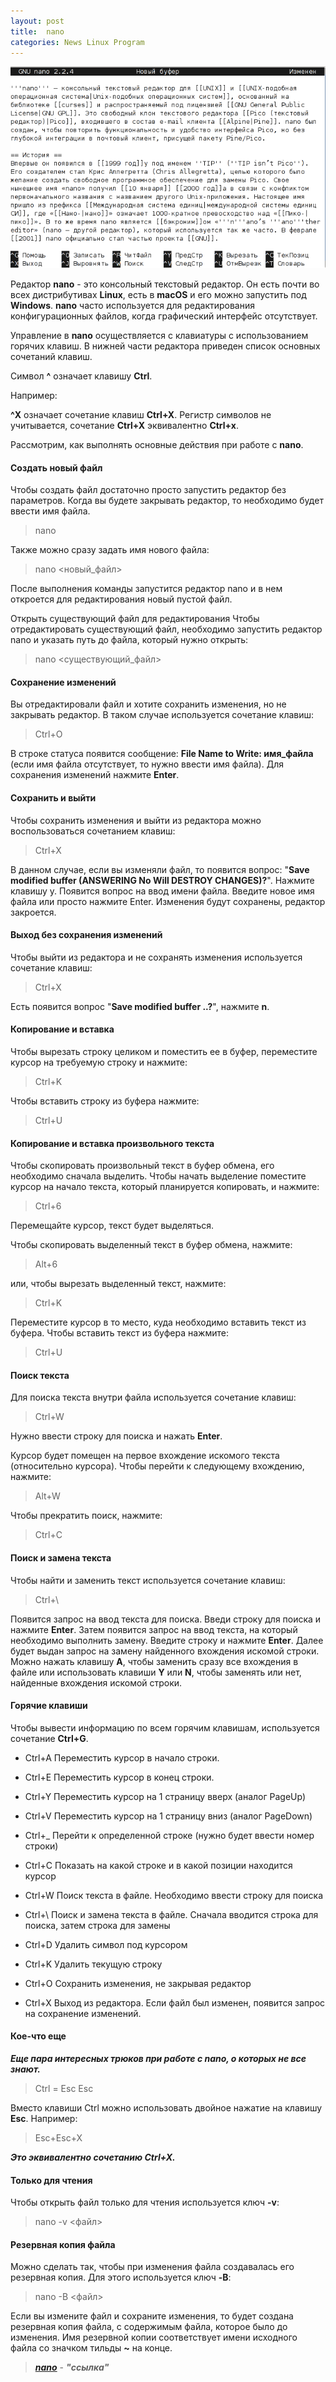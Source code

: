 ```yaml
---
layout: post
title:  nano
categories: News Linux Program
---
```


![](/image/my_image/nano.png)

 Редактор **nano** - это консольный текстовый редактор. Он есть почти во всех дистрибутивах 
 **Linux**, 
  есть в **macOS** и его можно запустить под **Windows**. **nano** часто используется для 
 редактирования 
 конфигурационных файлов, когда графический интерфейс отсутствует.

 Управление в **nano** осуществляется с клавиатуры с использованием горячих клавиш. В нижней части 
  редактора приведен список основных сочетаний клавиш.

 Символ **^** означает клавишу **Ctrl**. 

 Например:

 **^X** означает сочетание клавиш **Ctrl+X**. Регистр символов не учитывается, сочетание **Ctrl+X**
 эквивалентно **Ctrl+x**.

Рассмотрим, как выполнять основные действия при работе с **nano**.

#### Создать новый файл

 Чтобы создать файл достаточно просто запустить редактор без параметров. Когда вы будете 
 закрывать редактор, то необходимо будет ввести имя файла.

>nano

Также можно сразу задать имя нового файла:

>nano <новый_файл>

После выполнения команды запустится редактор nano и в нем откроется для редактирования новый пустой файл.

Открыть существующий файл для редактирования
 Чтобы отредактировать существующий файл, необходимо запустить редактор nano и указать путь до 
файла, который нужно открыть:

>nano <существующий_файл>

#### Сохранение изменений

 Вы отредактировали файл и хотите сохранить изменения, но не закрывать редактор. В таком случае 
 используется сочетание клавиш:

>Ctrl+O

 В строке статуса появится сообщение: **File Name to Write: имя_файла** (если имя файла отсутствует, 
 то нужно ввести имя файла). Для сохранения изменений нажмите **Enter**.

#### Сохранить и выйти 

Чтобы сохранить изменения и выйти из редактора можно воспользоваться сочетанием клавиш:

>Ctrl+X

В данном случае, если вы изменяли файл, то появится вопрос: "**Save modified buffer (ANSWERING No Will DESTROY CHANGES)?**". Нажмите клавишу y. Появится вопрос на ввод имени файла. Введите новое имя файла или просто нажмите Enter. Изменения будут сохранены, редактор закроется.

#### Выход без сохранения изменений

Чтобы выйти из редактора и не сохранять изменения используется сочетание клавиш:

>Ctrl+X

Есть появится вопрос "**Save modified buffer ..?**", нажмите **n**.

#### Копирование и вставка

Чтобы вырезать строку целиком и поместить ее в буфер, переместите курсор на требуемую строку и нажмите:

>Ctrl+K

Чтобы вставить строку из буфера нажмите:

>Ctrl+U

#### Копирование и вставка произвольного текста

 Чтобы скопировать произвольный текст в буфер обмена, его необходимо сначала выделить. Чтобы 
 начать выделение поместите курсор на начало текста, который планируется копировать, и нажмите:

>Ctrl+6

Перемещайте курсор, текст будет выделяться.

Чтобы скопировать выделенный текст в буфер обмена, нажмите:

>Alt+6

или, чтобы вырезать выделенный текст, нажмите:

>Ctrl+K

Переместите курсор в то место, куда необходимо вставить текст из буфера. Чтобы вставить текст из буфера нажмите:

>Ctrl+U

#### Поиск текста

Для поиска текста внутри файла используется сочетание клавиш:

>Ctrl+W

Нужно ввести строку для поиска и нажать **Enter**.

 Курсор будет помещен на первое вхождение искомого текста (относительно курсора). Чтобы перейти 
 к следующему вхождению, нажмите:

>Alt+W

Чтобы прекратить поиск, нажмите:

>Ctrl+C

#### Поиск и замена текста

Чтобы найти и заменить текст используется сочетание клавиш:

>Ctrl+\

Появится запрос на ввод текста для поиска. Введи строку для поиска и нажмите **Enter**.
Затем появится запрос на ввод текста, на который необходимо выполнить замену. Введите строку и нажмите **Enter**.
 Далее будет выдан запрос на замену найденного вхождения искомой строки. Можно нажать клавишу **A**, 
 чтобы заменить сразу все вхождения в файле или использовать клавиши **Y** или **N**, чтобы заменять или 
нет, найденные вхождения искомой строки.

#### Горячие клавиши

Чтобы вывести информацию по всем горячим клавишам, используется сочетание **Ctrl+G**.

- Ctrl+A	Переместить курсор в начало строки.

- Ctrl+E	Переместить курсор в конец строки.

- Ctrl+Y	Переместить курсор на 1 страницу вверх (аналог PageUp)

- Ctrl+V	Переместить курсор на 1 страницу вниз (аналог PageDown)

- Ctrl+_	Перейти к определенной строке (нужно будет ввести номер строки)

- Ctrl+C	Показать на какой строке и в какой позиции находится курсор

- Ctrl+W	Поиск текста в файле. Необходимо ввести строку для поиска

- Ctrl+\	Поиск и замена текста в файле. Сначала вводится строка для поиска, затем строка для 
  замены

- Ctrl+D	Удалить символ под курсором

- Ctrl+K	Удалить текущую строку

- Ctrl+O	Сохранить изменения, не закрывая редактор

- Ctrl+X	Выход из редактора. Если файл был изменен, появится запрос на сохранение изменений.

#### Кое-что еще

***Еще пара интересных трюков при работе с nano, о которых не все знают.***

>Ctrl = Esc Esc

Вместо клавиши Ctrl можно использовать двойное нажатие на клавишу **Esc**. Например:

>Esc+Esc+X

***Это эквивалентно сочетанию Ctrl+X.***

#### Только для чтения

Чтобы открыть файл только для чтения используется ключ **-v**:

>nano -v <файл>

#### Резервная копия файла

Можно сделать так, чтобы при изменения файла создавалась его резервная копия. Для этого используется ключ **-B**:

>nano -B <файл>

 Если вы измените файл и сохраните изменения, то будет создана резервная копия файла, с 
содержимым файла, которое было до изменения. Имя резервной копии соответствует имени исходного 
 файла со значком тильды **~** на конце.

><a class="blu" href="https://disk.yandex.ru/i/dq9h5WI616LK1w" target="_blank">***nano***</a> - 
> ***"ссылка"***

